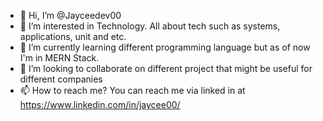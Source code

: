 - 👋 Hi, I’m @Jayceedev00
- 👀 I’m interested in Technology. All about tech such as systems, applications, unit and etc.
- 🌱 I’m currently learning different programming language but as of now I'm in MERN Stack.
- 💞️ I’m looking to collaborate on different project that might be useful for different companies
- 📫 How to reach me? You can reach me via linked in at https://www.linkedin.com/in/jaycee00/ 

<!---
Jayceedev00/Jayceedev00 is a ✨ special ✨ repository because its `README.md` (this file) appears on your GitHub profile.
You can click the Preview link to take a look at your changes.
--->
